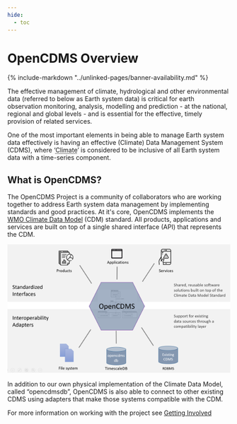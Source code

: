 ```yaml
---
hide:
  - toc
---
```


# OpenCDMS Overview

{% include-markdown "../unlinked-pages/banner-availability.md" %}

<!--

!!! note ""
    By 2030, we see a world where all nations, especially the most vulnerable, are more resilient to the socioeconomic consequences of extreme weather, climate, water and other environmental events; and underpin their sustainable development through the best possible services, whether over land, at sea or in the air

    -- WMO Vision ([WMO Strategic Plan 2020-2023][0])

-->

The effective management of climate, hydrological and other environmental data (referred to below as Earth system data) is critical for earth observation monitoring, analysis, modelling and prediction - at the national, regional and global levels - and is essential for the effective, timely provision of related services.

One of the most important elements in being able to manage Earth system data effectively is having an effective (Climate) Data Management System (CDMS),
where ‘<abbr title="The term “climate” is considered to capture a very broad range of environmental variables, e.g. the GCOS Essential Climate Variables (ECVs)">Climate</abbr>’ is considered to be inclusive of all Earth system data with a time-series component.

## What is OpenCDMS?

The OpenCDMS Project is a community of collaborators who are working together to address Earth system data management by implementing standards and good practices. At it's core, OpenCDMS implements the [WMO Climate Data Model][1] (CDM) standard. All products, applications and services are built on top of a single shared interface (API) that represents the CDM.

<div style="text-align:center">
    <img src="/assets/images/hexagonal-architecture.png" alt="OpenCDMS hexagonal architecture" />
</div>

In addition to our own physical implementation of the Climate Data Model, called “opencdmsdb”, OpenCDMS is also able to connect to other existing CDMS using adapters that make those systems compatible with the CDM.

For more information on working with the project see [Getting Involved][2]

<!--Members of the OpenCDMS Project are currently assisting with the development of a WMO CDMS Data Model Standard.-->


<!--

The project is focused on the development and application of recommendations, best practices and standards intended for all climate data management systems and also the support and creation of free and open source software solutions to assist with implementation.

### The OpenCDMS software

The OpenCDMS software is a product of the OpenWIS Association. The goals below are all in alignment with the associations aim to: "facilitate collaboration on the development, promotion and sharing of open source software for the exchange of global meteorological information".

#### Goal 1: Reference Implementation

At a minimum, the OpenCDMS software will be a <abbr title="A program that implements all requirements from a corresponding specification and demonstrates what should be considered the &quot;correct&quot; behavior of any other implementation of it.">Reference Implementation</abbr> for Climate Data Management Standards.

This goal is also in alignment with [WMO's Mission][0] to advance standardisation and provide close coordination 
in building highly standardised systems.

{# This activity has been started with [support from WMO](/about/funding/wmo). #}


#### Goal 2: Powered by OpenCDMS

Capacity building, in line with WMO Core Values

This activity has been started with [support from the Intra-ACP Climate Services and Related Applications (ACP Project)](/about/funding/acp-project)



#### Goal 3: OpenCDMS

(stand- alone production-ready solution)


#### Goal 4: OpenCDMS Cloud

-->


[0]: https://library.wmo.int/index.php?lvl=notice_display&id=21525%20-%20.Xlz7H5NKi70
[1]: https://github.com/wmo-im/tt-cdm/blob/main/README.md
[2]: /about/get-involved